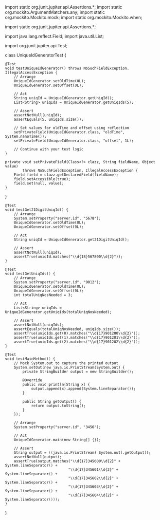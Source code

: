 import static org.junit.jupiter.api.Assertions.*;
import static org.mockito.ArgumentMatchers.any;
import static org.mockito.Mockito.mock;
import static org.mockito.Mockito.when;

import static org.junit.jupiter.api.Assertions.*;

import java.lang.reflect.Field;
import java.util.List;

import org.junit.jupiter.api.Test;

class UniqueIdGeneratorTest {

    @Test
    void testUniqueIdGenerator() throws NoSuchFieldException, IllegalAccessException {
        // Arrange
        UniqueIdGenerator.setOldTime(0L);
        UniqueIdGenerator.setOffset(0L);

        // Act
        String uniqId = UniqueIdGenerator.getUniqId();
        List<String> uniqIds = UniqueIdGenerator.getUniqIds(5);

        // Assert
        assertNotNull(uniqId);
        assertEquals(5, uniqIds.size());

        // Set values for oldTime and offset using reflection
        setPrivateField(UniqueIdGenerator.class, "oldTime", System.nanoTime());
        setPrivateField(UniqueIdGenerator.class, "offset", 1L);

        // Continue with your test logic
    }

    private void setPrivateField(Class<?> clazz, String fieldName, Object value)
            throws NoSuchFieldException, IllegalAccessException {
        Field field = clazz.getDeclaredField(fieldName);
        field.setAccessible(true);
        field.set(null, value);
    }
}


    @Test
    void testGet21DigitUniqId() {
        // Arrange
        System.setProperty("server.id", "5678");
        UniqueIdGenerator.setOldTime(0L);
        UniqueIdGenerator.setOffset(0L);

        // Act
        String uniqId = UniqueIdGenerator.get21DigitUniqId();

        // Assert
        assertNotNull(uniqId);
        assertTrue(uniqId.matches("\\d{18}567800\\d{2}"));
    }

    @Test
    void testGetUniqIds() {
        // Arrange
        System.setProperty("server.id", "9012");
        UniqueIdGenerator.setOldTime(0L);
        UniqueIdGenerator.setOffset(0L);
        int totalUniqNosNeeded = 3;

        // Act
        List<String> uniqIds = UniqueIdGenerator.getUniqIds(totalUniqNosNeeded);

        // Assert
        assertNotNull(uniqIds);
        assertEquals(totalUniqNosNeeded, uniqIds.size());
        assertTrue(uniqIds.get(0).matches("\\d{17}901200\\d{2}"));
        assertTrue(uniqIds.get(1).matches("\\d{17}901201\\d{2}"));
        assertTrue(uniqIds.get(2).matches("\\d{17}901202\\d{2}"));
    }

    @Test
    void testMainMethod() {
        // Mock System.out to capture the printed output
        System.setOut(new java.io.PrintStream(System.out) {
            private StringBuilder output = new StringBuilder();

            @Override
            public void println(String x) {
                output.append(x).append(System.lineSeparator());
            }

            public String getOutput() {
                return output.toString();
            }
        });

        // Arrange
        System.setProperty("server.id", "3456");

        // Act
        UniqueIdGenerator.main(new String[] {});

        // Assert
        String output = ((java.io.PrintStream) System.out).getOutput();
        assertNotNull(output);
        assertTrue(output.matches("\\d{17}345600\\d{2}" + System.lineSeparator() +
                                 "\\d{17}345601\\d{2}" + System.lineSeparator() +
                                 "\\d{17}345602\\d{2}" + System.lineSeparator() +
                                 "\\d{17}345603\\d{2}" + System.lineSeparator() +
                                 "\\d{17}345604\\d{2}" + System.lineSeparator()));
    }
}
